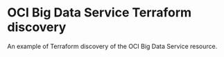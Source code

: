 # OCI Big Data Service Terraform discovery

An example of Terraform discovery of the OCI Big Data Service resource.
